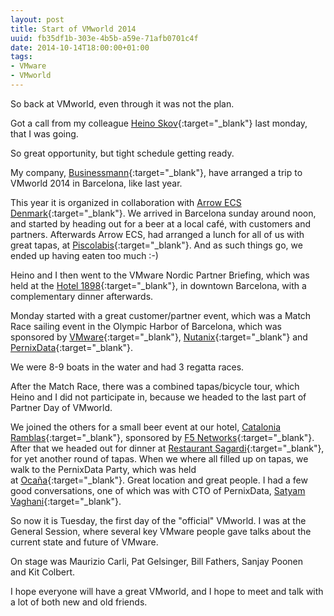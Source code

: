 ```yaml
---
layout: post
title: Start of VMworld 2014
uuid: fb35df1b-303e-4b5b-a59e-71afb0701c4f
date: 2014-10-14T18:00:00+01:00
tags:
- VMware
- VMworld
---
```

So back at VMworld, even through it was not the plan.

Got a call from my colleague [Heino Skov](https://twitter.com/heinoskov){:target="_blank"} last monday, that I was going.

So great opportunity, but tight schedule getting ready.

My company, [Businessmann](http://www.businessmann.dk){:target="_blank"}, have arranged a trip to VMworld 2014 in Barcelona, like last year<!--break-->.

This year it is organized in collaboration with [Arrow ECS Denmark](https://ecs-dk.arrow.com){:target="_blank"}. We arrived in Barcelona sunday around noon, and started by heading out for a beer at a local café, with customers and partners. Afterwards Arrow ECS, had arranged a lunch for all of us with great tapas, at [Piscolabis](http://www.piscolabisrestaurant.es){:target="_blank"}. And as such things go, we ended up having eaten too much :-)

Heino and I then went to the VMware Nordic Partner Briefing, which was held at the [Hotel 1898](http://www.hotel1898.com){:target="_blank"}, in downtown Barcelona, with a complementary dinner afterwards.

Monday started with a great customer/partner event, which was a Match Race sailing event in the Olympic Harbor of Barcelona, which was sponsored by [VMware](http://www.vmware.com){:target="_blank"}, [Nutanix](http://www.nutanix.com){:target="_blank"} and [PernixData](http://www.pernixdata.com){:target="_blank"}.

We were 8-9 boats in the water and had 3 regatta races.

After the Match Race, there was a combined tapas/bicycle tour, which Heino and I did not participate in, because we headed to the last part of Partner Day of VMworld.

We joined the others for a small beer event at our hotel, [Catalonia Ramblas](http://www.hoteles-catalonia.com/en/our_hotels/europa/spain/catalunya/barcelona/hotel_catalonia_ramblas/index.jsp){:target="_blank"}, sponsored by [F5 Networks](https://f5.com){:target="_blank"}. After that we headed out for dinner at [Restaurant Sagardi](http://www.sagardi.com){:target="_blank"}, for yet another round of tapas. When we where all filled up on tapas, we walk to the PernixData Party, which was held at [Ocaña](http://www.ocana.cat/en){:target="_blank"}. Great location and great people. I had a few good conversations, one of which was with CTO of PernixData, [Satyam Vaghani](https://twitter.com/SatyamVaghani){:target="_blank"}.

So now it is Tuesday, the first day of the "official" VMworld. I was at the General Session, where several key VMware people gave talks about the current state and future of VMware.

On stage was Maurizio Carli, Pat Gelsinger, Bill Fathers, Sanjay Poonen and Kit Colbert.

I hope everyone will have a great VMworld, and I hope to meet and talk with a lot of both new and old friends.